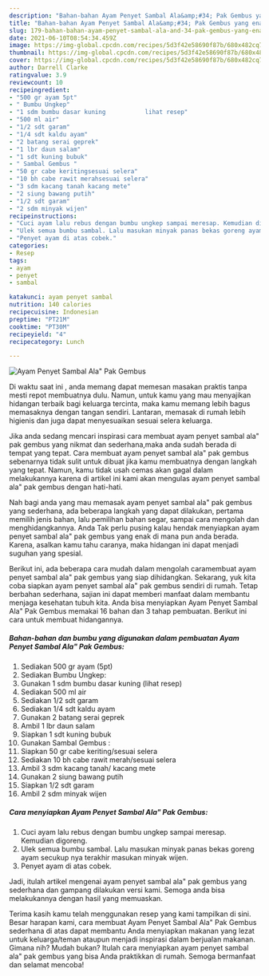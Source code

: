 ```yaml
---
description: "Bahan-bahan Ayam Penyet Sambal Ala&amp;#34; Pak Gembus yang enak dan Mudah Dibuat"
title: "Bahan-bahan Ayam Penyet Sambal Ala&amp;#34; Pak Gembus yang enak dan Mudah Dibuat"
slug: 179-bahan-bahan-ayam-penyet-sambal-ala-and-34-pak-gembus-yang-enak-dan-mudah-dibuat
date: 2021-06-10T08:54:34.459Z
image: https://img-global.cpcdn.com/recipes/5d3f42e58690f87b/680x482cq70/ayam-penyet-sambal-ala-pak-gembus-foto-resep-utama.jpg
thumbnail: https://img-global.cpcdn.com/recipes/5d3f42e58690f87b/680x482cq70/ayam-penyet-sambal-ala-pak-gembus-foto-resep-utama.jpg
cover: https://img-global.cpcdn.com/recipes/5d3f42e58690f87b/680x482cq70/ayam-penyet-sambal-ala-pak-gembus-foto-resep-utama.jpg
author: Darrell Clarke
ratingvalue: 3.9
reviewcount: 10
recipeingredient:
- "500 gr ayam 5pt"
- " Bumbu Ungkep"
- "1 sdm bumbu dasar kuning           lihat resep"
- "500 ml air"
- "1/2 sdt garam"
- "1/4 sdt kaldu ayam"
- "2 batang serai geprek"
- "1 lbr daun salam"
- "1 sdt kuning bubuk"
- " Sambal Gembus "
- "50 gr cabe keritingsesuai selera"
- "10 bh cabe rawit merahsesuai selera"
- "3 sdm kacang tanah kacang mete"
- "2 siung bawang putih"
- "1/2 sdt garam"
- "2 sdm minyak wijen"
recipeinstructions:
- "Cuci ayam lalu rebus dengan bumbu ungkep sampai meresap. Kemudian digoreng."
- "Ulek semua bumbu sambal. Lalu masukan minyak panas bekas goreng ayam secukup nya terakhir masukan minyak wijen."
- "Penyet ayam di atas cobek."
categories:
- Resep
tags:
- ayam
- penyet
- sambal

katakunci: ayam penyet sambal 
nutrition: 140 calories
recipecuisine: Indonesian
preptime: "PT21M"
cooktime: "PT30M"
recipeyield: "4"
recipecategory: Lunch

---
```



![Ayam Penyet Sambal Ala&#34; Pak Gembus](https://img-global.cpcdn.com/recipes/5d3f42e58690f87b/680x482cq70/ayam-penyet-sambal-ala-pak-gembus-foto-resep-utama.jpg)

Di waktu  saat ini , anda memang dapat memesan masakan praktis tanpa mesti repot membuatnya dulu. Namun, untuk kamu yang mau menyajikan hidangan terbaik bagi keluarga tercinta, maka kamu memang lebih bagus memasaknya dengan tangan sendiri. Lantaran, memasak di rumah lebih higienis dan juga dapat menyesuaikan sesuai selera keluarga.

Jika anda sedang mencari inspirasi cara membuat ayam penyet sambal ala&#34; pak gembus yang nikmat dan sederhana,maka anda sudah berada di tempat yang tepat. Cara membuat ayam penyet sambal ala&#34; pak gembus  sebenarnya tidak sulit untuk dibuat jika kamu membuatnya dengan langkah yang tepat. Namun, kamu tidak usah cemas akan gagal dalam melakukannya 
karena di artikel ini kami akan mengulas ayam penyet sambal ala&#34; pak gembus dengan hati-hati.  



Nah bagi anda yang mau memasak ayam penyet sambal ala&#34; pak gembus yang sederhana, ada beberapa langkah yang dapat dilakukan, pertama memilih jenis bahan, lalu pemilihan bahan segar, sampai cara mengolah dan menghidangkannya. Anda Tak perlu pusing kalau hendak menyiapkan ayam penyet sambal ala&#34; pak gembus yang enak di mana pun anda berada. Karena, asalkan kamu  tahu caranya, maka hidangan ini dapat menjadi suguhan yang spesial.

Berikut ini, ada beberapa cara mudah dalam mengolah caramembuat ayam penyet sambal ala&#34; pak gembus yang siap dihidangkan. Sekarang, yuk kita coba siapkan ayam penyet sambal ala&#34; pak gembus sendiri di rumah. Tetap berbahan sederhana, sajian ini dapat memberi manfaat dalam membantu menjaga kesehatan tubuh kita. Anda bisa menyiapkan Ayam Penyet Sambal Ala&#34; Pak Gembus memakai 16 bahan dan 3 tahap pembuatan. Berikut ini cara untuk membuat hidangannya.

<!--inarticleads1-->

##### Bahan-bahan dan bumbu yang digunakan dalam pembuatan Ayam Penyet Sambal Ala&#34; Pak Gembus:

1. Sediakan 500 gr ayam (5pt)
1. Sediakan  Bumbu Ungkep:
1. Gunakan 1 sdm bumbu dasar kuning           (lihat resep)
1. Sediakan 500 ml air
1. Sediakan 1/2 sdt garam
1. Sediakan 1/4 sdt kaldu ayam
1. Gunakan 2 batang serai geprek
1. Ambil 1 lbr daun salam
1. Siapkan 1 sdt kuning bubuk
1. Gunakan  Sambal Gembus :
1. Siapkan 50 gr cabe keriting/sesuai selera
1. Sediakan 10 bh cabe rawit merah/sesuai selera
1. Ambil 3 sdm kacang tanah/ kacang mete
1. Gunakan 2 siung bawang putih
1. Siapkan 1/2 sdt garam
1. Ambil 2 sdm minyak wijen




<!--inarticleads2-->

##### Cara menyiapkan Ayam Penyet Sambal Ala&#34; Pak Gembus:

1. Cuci ayam lalu rebus dengan bumbu ungkep sampai meresap. Kemudian digoreng.
1. Ulek semua bumbu sambal. Lalu masukan minyak panas bekas goreng ayam secukup nya terakhir masukan minyak wijen.
1. Penyet ayam di atas cobek.




Jadi, itulah artikel mengenai  ayam penyet sambal ala&#34; pak gembus  yang sederhana dan gampang dilakukan versi kami. Semoga anda bisa melakukannya dengan hasil yang memuaskan. 

Terima kasih kamu telah menggunakan resep yang kami tampilkan di sini. Besar harapan kami, cara membuat  Ayam Penyet Sambal Ala&#34; Pak Gembus sederhana di atas dapat membantu Anda menyiapkan makanan yang lezat untuk keluarga/teman ataupun menjadi inspirasi dalam berjualan makanan. Gimana nih? Mudah bukan? Itulah cara menyiapkan ayam penyet sambal ala&#34; pak gembus yang bisa Anda praktikkan di rumah. Semoga bermanfaat dan selamat mencoba!

